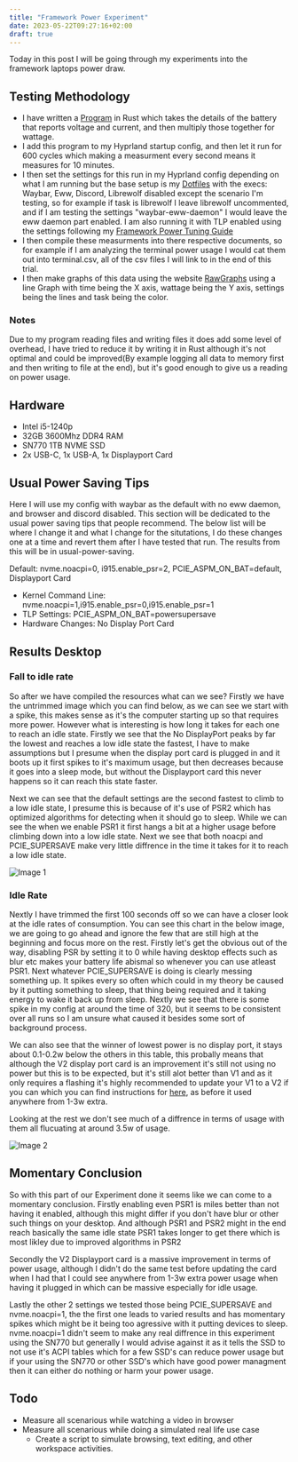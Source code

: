 ```yaml
---
title: "Framework Power Experiment"
date: 2023-05-22T09:27:16+02:00
draft: true
---
```


Today in this post I will be going through my experiments into the framework laptops power draw. 

## Testing Methodology

- I have written a [Program](https://github.com/Stetsed/framework-power-measurment) in Rust which takes the details of the battery that reports voltage and current, and then multiply those together for wattage. 
- I add this program to my Hyprland startup config, and then let it run for 600 cycles which making a measurment every second means it measures for 10 minutes.
- I then set the settings for this run in my Hyprland config depending on what I am running but the base setup is my [Dotfiles](https://github.com/Stetsed/.dotfiles) with the execs: Waybar, Eww, Discord, Librewolf disabled except the scenario I'm testing, so for example if task is librewolf I leave librewolf uncommented, and if I am testing the settings "waybar-eww-daemon" I would leave the eww daemon part enabled. I am also running it with TLP enabled using the settings following my [Framework Power Tuning Guide](https://stetsed.github.io/stetsed-guides/posts/framework-power-tuning/)
- I then compile these measurments into there respective documents, so for example if I am analyzing the terminal power usage I would cat them out into terminal.csv, all of the csv files I will link to in the end of this trial.
- I then make graphs of this data using the website [RawGraphs](https://app.rawgraphs.io/) using a line Graph with time being the X axis, wattage being the Y axis, settings being the lines and task being the color.

### Notes

Due to my program reading files and writing files it does add some level of overhead, I have tried to reduce it by writing it in Rust although it's not optimal and could be improved(By example logging all data to memory first and then writing to file at the end), but it's good enough to give us a reading on power usage.


## Hardware
- Intel i5-1240p
- 32GB 3600Mhz DDR4 RAM
- SN770 1TB NVME SSD
- 2x USB-C, 1x USB-A, 1x Displayport Card

## Usual Power Saving Tips

Here I will use my config with waybar as the default with no eww daemon, and browser and discord disabled. This section will be dedicated to the usual power saving tips that people recommend. The below list will be where I change it and what I change for the situtations, I do these changes one at a time and revert them after I have tested that run. The results from this will be in usual-power-saving. 

Default: nvme.noacpi=0, i915.enable_psr=2, PCIE_ASPM_ON_BAT=default, Displayport Card

- Kernel Command Line: nvme.noacpi=1,i915.enable_psr=0,i915.enable_psr=1
- TLP Settings: PCIE_ASPM_ON_BAT=powersupersave
- Hardware Changes: No Display Port Card

## Results Desktop

### Fall to idle rate
So after we have compiled the resources what can we see? Firstly we have the untrimmed image which you can find below, as we can see we start with a spike, this makes sense as it's the computer starting up so that requires more power. However what is interesting is how long it takes for each one to reach an idle state. Firstly we see that the No DisplayPort peaks by far the lowest and reaches a low idle state the fastest, I have to make assumptions but I presume when the display port card is plugged in and it boots up it first spikes to it's maximum usage, but then decreases because it goes into a sleep mode, but without the Displayport card this never happens so it can reach this state faster.

Next we can see that the default settings are the second fastest to climb to a low idle state, I presume this is because of it's use of PSR2 which has optimized algorithms for detecting when it should go to sleep. While we can see the when we enable PSR1 it first hangs a bit at a higher usage before climbing down into a low idle state. Next we see that both noacpi and PCIE_SUPERSAVE make very little diffrence in the time it takes for it to reach a low idle state.

![Image 1](/stetsed-guides/untrimmed-desktop-power.png)

### Idle Rate

Nextly I have trimmed the first 100 seconds off so we can have a closer look at the idle rates of consumption. You can see this chart in the below image, we are going to go ahead and ignore the few that are still high at the beginning and focus more on the rest. Firstly let's get the obvious out of the way, disabling PSR by setting it to 0 while having desktop effects such as blur etc makes your battery life abismal so whenever you can use atleast PSR1. Next whatever PCIE_SUPERSAVE is doing is clearly messing something up. It spikes every so often which could in my theory be caused by it putting something to sleep, that thing being required and it taking energy to wake it back up from sleep. Nextly we see that there is some spike in my config at around the time of 320, but it seems to be consistent over all runs so I am unsure what caused it besides some sort of background process.

We can also see that the winner of lowest power is no display port, it stays about 0.1-0.2w below the others in this table, this probally means that although the V2 display port card is an improvement it's still not using no power but this is to be expected, but it's still alot better than V1 and as it only requires a flashing it's highly recommended to update your V1 to a V2 if you can which you can find instructions for [here](https://guides.frame.work/Guide/DisplayPort+Expansion+Card+Power+Saving+Firmware+Update/194?lang=en), as before it used anywhere from 1-3w extra.

Looking at the rest we don't see much of a diffrence in terms of usage with them all flucuating at around 3.5w of usage.

![Image 2](/stetsed-guides/trimmed-desktop-power.png)

## Momentary Conclusion
So with this part of our Experiment done it seems like we can come to a momentary conclusion. Firstly enabling even PSR1 is miles better than not having it enabled, although this might differ if you don't have blur or other such things on your desktop. And although PSR1 and PSR2 might in the end reach basically the same idle state PSR1 takes longer to get there which is most likley due to improved algorithms in PSR2

Secondly the V2 Displayport card is a massive improvement in terms of power usage, although I didn't do the same test before updating the card when I had that I could see anywhere from 1-3w extra power usage when having it plugged in which can be massive especially for idle usage.

Lastly the other 2 settings we tested those being PCIE_SUPERSAVE and nvme.noacpi=1, the the first one leads to varied results and has momentary spikes which might be it being too agressive with it putting devices to sleep. nvme.noacpi=1 didn't seem to make any real diffrence in this experiment using the SN770 but generally I would advise against it as it tells the SSD to not use it's ACPI tables which for a few SSD's can reduce power usage but if your using the SN770 or other SSD's which have good power managment then it can either do nothing or harm your power usage.


## Todo
* Measure all scenarious while watching a video in browser
* Measure all scenarious while doing a simulated real life use case
  * Create a script to simulate browsing, text editing, and other workspace activities.


